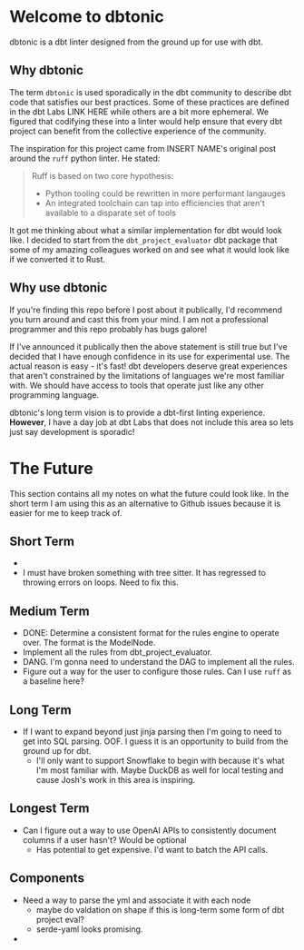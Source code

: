 # Welcome to dbtonic

dbtonic is a dbt linter designed from the ground up for use with dbt. 

## Why dbtonic
The term `dbtonic` is used sporadically in the dbt community to describe dbt code that satisfies our best practices. Some of these practices are defined in the dbt Labs LINK HERE while others are a bit more ephemeral. We figured that codifying these into a linter would help ensure that every dbt project can benefit from the collective experience of the community.

The inspiration for this project came from INSERT NAME's original post around the `ruff` python linter. He stated:
> Ruff is based on two core hypothesis:
> - Python tooling could be rewritten in more performant langauges
> - An integrated toolchain can tap into efficiencies that aren't available to a disparate set of tools

It got me thinking about what a similar implementation for dbt would look like. I decided to start from the `dbt_project_evaluator` dbt package that some of my amazing colleagues worked on and see what it would look like if we converted it to Rust. 

## Why use dbtonic

If you're finding this repo before I post about it publically, I'd recommend you turn around and cast this from your mind. I am not a professional programmer and this repo probably has bugs galore! 

If I've announced it publically then the above statement is still true but I've decided that I have enough confidence in its use for experimental use. The actual reason is easy - it's fast! dbt developers deserve great experiences that aren't constrained by the limitations of languages we're most familiar with. We should have access to tools that operate just like any other programming language. 

dbtonic's long term vision is to provide a dbt-first linting experience. **However**, I have a day job at dbt Labs that does not include this area so lets just say development is sporadic!

# The Future
This section contains all my notes on what the future could look like. In the short term I am using this as an alternative to Github issues because it is easier for me to keep track of. 

## Short Term
- 
- I must have broken something with tree sitter. It has regressed to throwing errors on loops. Need to fix this.

## Medium Term
- DONE: Determine a consistent format for the rules engine to operate over. The format is the ModelNode. 
- Implement all the rules from dbt_project_evaluator.
- DANG. I'm gonna need to understand the DAG to implement all the rules. 
- Figure out a way for the user to configure those rules. Can I use `ruff` as a baseline here?

## Long Term
- If I want to expand beyond just jinja parsing then I'm going to need to get into SQL parsing. OOF. I guess it is an opportunity to build from the ground up for dbt.
    - I'll only want to support Snowflake to begin with because it's what I'm most familiar with. Maybe DuckDB as well for local testing and cause Josh's work in this area is inspiring.

## Longest Term
- Can I figure out a way to use OpenAI APIs to consistently document columns if a user hasn't? Would be optional
    - Has potential to get expensive. I'd want to batch the API calls. 

## Components
- Need a way to parse the yml and associate it with each node
    - maybe do valdation on shape if this is long-term some form of dbt project eval?
    - serde-yaml looks promising.
-  